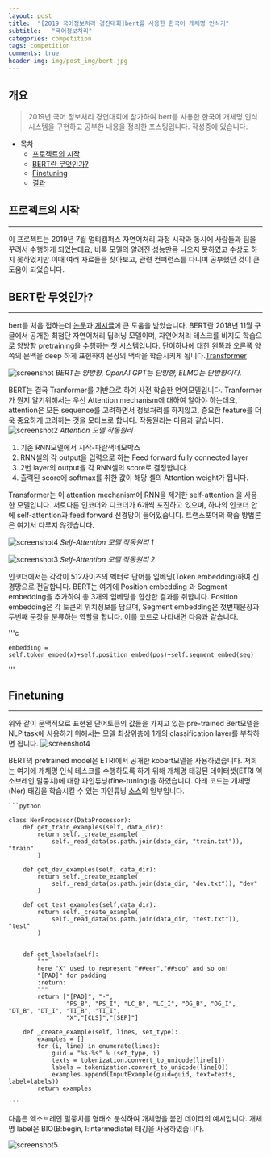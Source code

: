 ```yaml
---
layout: post
title:  "[2019 국어정보처리 경진대회]bert를 사용한 한국어 개체명 인식기"
subtitle:   "국어정보처리"
categories: competition
tags: competition
comments: true
header-img: img/post_img/bert.jpg
---
```


## 개요
> 2019년 국어 정보처리 경연대회에 참가하여 bert를 사용한 한국어 개체명 인식 시스템을 구현하고 공부한 내용을 정리한 포스팅입니다. 작성중에 있습니다. 

- 목차
	- [프로젝트의 시작](#프로젝트의-시작)
	- [BERT란 무엇인가?](#BERT란-무엇인가?) 
	- [Finetuning](#Finetuning)
	- [결과](#결과)

## 프로젝트의 시작  
---

이 프로젝트는 2019년 7월 멀티캠퍼스 자연어처리 과정 시작과 동시에 사람들과 팀을 꾸려서 수행하게 되었는데요, 비록 모델의 알려진 성능만큼 나오지 못하였고 수상도 하지 못하였지만 이때 여러 자료들을 찾아보고, 관련 컨퍼런스를 다니며 공부했던 것이 큰 도움이 되었습니다.  

## BERT란 무엇인가?
---
bert를 처음 접하는데 [논문](https://arxiv.org/abs/1706.03762)과 [게시글](http://docs.likejazz.com/bert/)에 큰 도움을 받았습니다. BERT란 2018년 11월 구글에서 공개한 최첨단 자연어처리 딥러닝 모델이며, 자연어처리 테스크를 비지도 학습으로 양방향 pretraining을 수행하는 첫 시스템입니다. 단어하나에 대한 왼쪽과 오른쪽 양쪽의 문맥을 deep 하게 표현하여 문장의 맥락을 학습시키게 됩니다.[Transformer]()

![screenshot](https://leesohyang.github.io/assets/img/post_img/bert2.jpg)
*BERT는 양방향, OpenAI GPT는 단방향, ELMO는 단방향이다.*

BERT는 결국 Tranformer를 기반으로 하여 사전 학습한 언어모델입니다. Tranformer가 뭔지 알기위해서는 우선 Attention mechanism에 대하여 알아야 하는데요, attention은 모든 sequence를 고려하면서 정보처리를 하지않고, 중요한 feature를 더욱 중요하게 고려하는 것을 모티브로 합니다. 작동원리는 다음과 같습니다. 
![screenshot2](https://leesohyang.github.io/assets/img/post_img/attention.PNG)
*Attention 모델 작동원리*
1. 기존 RNN모델에서 시작-파란색네모박스 
2. RNN셀의 각 output을 입력으로 하는 Feed forward fully connected layer
3. 2번 layer의 output을 각 RNN셀의 score로 결정합니다. 
4. 출력된 score에 softmax를 취한 값이 해당 셀의 Attention weight가 됩니다. 

Transformer는 이 attention mechanism에 RNN을 제거한 self-attention 을 사용한 모델입니다. 서로다른 인코더와 디코더가 6개씩 포진하고 있으며, 하나의 인코더 안에 self-attention과 feed forward 신경망이 들어있습니다. 트랜스포머의 학습 방법론은 여기서 다루지 않겠습니다. 

![screenshot4](https://leesohyang.github.io/assets/img/post_img/selfattention1.PNG)
*Self-Attention 모델 작동원리 1*

![screenshot3](https://leesohyang.github.io/assets/img/post_img/selfattention.PNG) 
*Self-Attention 모델 작동원리 2*


인코더에서는 각각이 512사이즈의 벡터로 단어를 임베딩(Token embedding)하여 신경망으로 전달합니다. BERT는 여기에 Position embedding 과 Segment embedding을 추가하여 총 3개의 임베딩을 합산한 결과를 취합니다. Position embedding은 각 토큰의 위치정보를 담으며, Segment embedding은 첫번째문장과 두번째 문장을 분류하는 역할을 합니다. 이를 코드로 나타내면 다음과 같습니다.

'''c

	embedding = self.token_embed(x)+self.position_embed(pos)+self.segment_embed(seg)

'''




## Finetuning
---
위와 같이 문맥적으로 표현된 단어토큰의 값들을 가지고 있는 pre-trained Bert모델을 NLP task에 사용하기 위해서는 모델 최상위층에 1개의 classification layer를 부착하면 됩니다. 
![screenshot4](https://leesohyang.github.io/assets/img/post_img/finetuning.png) 

BERT의 pretrained model은 ETRI에서 공개한 kobert모델을 사용하였습니다. 저희는 여기에 개체명 인식 테스크를 수행하도록 하기 위해 개체명 태깅된 데이터셋(ETRI 엑소브레인 말뭉치)에 대한 파인튜닝(fine-tuning)을 하였습니다. 아래 코드는 개체명(Ner) 태깅을 학습시킬 수 있는 파인튜닝 [소스](https://github.com/kyzhouhzau/BERT-NER)의 일부입니다. 

    
	```python
	
	class NerProcessor(DataProcessor):
	    def get_train_examples(self, data_dir):
	        return self._create_example(
	            self._read_data(os.path.join(data_dir, "train.txt")), "train"
	        )
	
	    def get_dev_examples(self, data_dir):
	        return self._create_example(
	            self._read_data(os.path.join(data_dir, "dev.txt")), "dev"
	        )
	
	    def get_test_examples(self,data_dir):
	        return self._create_example(
	            self._read_data(os.path.join(data_dir, "test.txt")), "test"
	        )
	
	
	    def get_labels(self):
	        """
	        here "X" used to represent "##eer","##soo" and so on!
	        "[PAD]" for padding
	        :return:
	        """
	        return ["[PAD]", "-", 
	                "PS_B", "PS_I", "LC_B", "LC_I", "OG_B", "OG_I", "DT_B", "DT_I", "TI_B", "TI_I", 
	                "X","[CLS]","[SEP]"]
	
	    def _create_example(self, lines, set_type):
	        examples = []
	        for (i, line) in enumerate(lines):
	            guid = "%s-%s" % (set_type, i)
	            texts = tokenization.convert_to_unicode(line[1])
	            labels = tokenization.convert_to_unicode(line[0])
	            examples.append(InputExample(guid=guid, text=texts, label=labels))
	        return examples
	
	'''

다음은 엑소브레인 말뭉치를 형태소 분석하여 개체명을 붙인 데이터의 예시입니다. 개체명 label은 BIO(B:begin, I:intermediate) 태깅을 사용하였습니다. 

![screenshot5](https://leesohyang.github.io/assets/img/post_img/ner.PNG)


